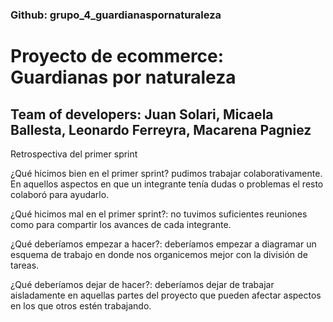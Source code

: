 ### Github: grupo_4_guardianaspornaturaleza
# Proyecto de ecommerce: Guardianas por naturaleza 

## Team of developers: Juan Solari, Micaela Ballesta, Leonardo Ferreyra, Macarena Pagniez

Retrospectiva del primer sprint 

¿Qué hicimos bien en el primer sprint? pudimos trabajar colaborativamente. En aquellos aspectos en que un integrante tenía dudas o problemas el resto colaboró para ayudarlo.

¿Qué hicimos mal en el primer sprint?: no tuvimos suficientes reuniones como para compartir los avances de cada integrante.

¿Qué deberíamos empezar a hacer?: deberíamos empezar a diagramar un esquema de trabajo en donde nos organicemos mejor con la división de tareas.

¿Qué deberíamos dejar de hacer?: deberíamos dejar de trabajar aisladamente en aquellas partes del proyecto que pueden afectar aspectos en los que otros estén trabajando. 
